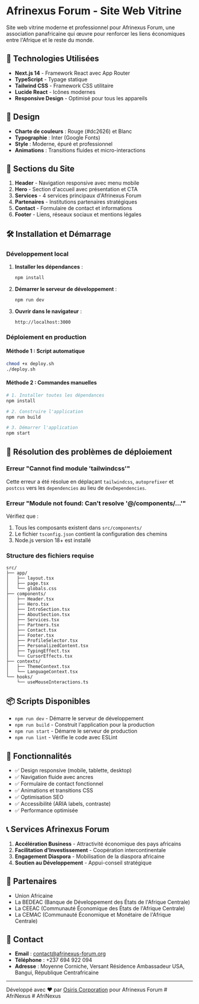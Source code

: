 # Afrinexus Forum - Site Web Vitrine

Site web vitrine moderne et professionnel pour Afrinexus Forum, une association panafricaine qui œuvre pour renforcer les liens économiques entre l'Afrique et le reste du monde.

## 🚀 Technologies Utilisées

- **Next.js 14** - Framework React avec App Router
- **TypeScript** - Typage statique
- **Tailwind CSS** - Framework CSS utilitaire
- **Lucide React** - Icônes modernes
- **Responsive Design** - Optimisé pour tous les appareils

## 🎨 Design

- **Charte de couleurs** : Rouge (#dc2626) et Blanc
- **Typographie** : Inter (Google Fonts)
- **Style** : Moderne, épuré et professionnel
- **Animations** : Transitions fluides et micro-interactions

## 📱 Sections du Site

1. **Header** - Navigation responsive avec menu mobile
2. **Hero** - Section d'accueil avec présentation et CTA
3. **Services** - 4 services principaux d'Afrinexus Forum
4. **Partenaires** - Institutions partenaires stratégiques
5. **Contact** - Formulaire de contact et informations
6. **Footer** - Liens, réseaux sociaux et mentions légales

## 🛠️ Installation et Démarrage

### Développement local
1. **Installer les dépendances** :
   ```bash
   npm install
   ```

2. **Démarrer le serveur de développement** :
   ```bash
   npm run dev
   ```

3. **Ouvrir dans le navigateur** :
   ```
   http://localhost:3000
   ```

### Déploiement en production

#### Méthode 1 : Script automatique
```bash
chmod +x deploy.sh
./deploy.sh
```

#### Méthode 2 : Commandes manuelles
```bash
# 1. Installer toutes les dépendances
npm install

# 2. Construire l'application
npm run build

# 3. Démarrer l'application
npm start
```

## 🔧 Résolution des problèmes de déploiement

### Erreur "Cannot find module 'tailwindcss'"
Cette erreur a été résolue en déplaçant `tailwindcss`, `autoprefixer` et `postcss` vers les `dependencies` au lieu de `devDependencies`.

### Erreur "Module not found: Can't resolve '@/components/...'"
Vérifiez que :
1. Tous les composants existent dans `src/components/`
2. Le fichier `tsconfig.json` contient la configuration des chemins
3. Node.js version 18+ est installé

### Structure des fichiers requise
```
src/
├── app/
│   ├── layout.tsx
│   ├── page.tsx
│   └── globals.css
├── components/
│   ├── Header.tsx
│   ├── Hero.tsx
│   ├── IntroSection.tsx
│   ├── AboutSection.tsx
│   ├── Services.tsx
│   ├── Partners.tsx
│   ├── Contact.tsx
│   ├── Footer.tsx
│   ├── ProfileSelector.tsx
│   ├── PersonalizedContent.tsx
│   ├── TypingEffect.tsx
│   └── CursorEffects.tsx
├── contexts/
│   ├── ThemeContext.tsx
│   └── LanguageContext.tsx
└── hooks/
    └── useMouseInteractions.ts
```

## 📦 Scripts Disponibles

- `npm run dev` - Démarre le serveur de développement
- `npm run build` - Construit l'application pour la production
- `npm run start` - Démarre le serveur de production
- `npm run lint` - Vérifie le code avec ESLint

## 🌟 Fonctionnalités

- ✅ Design responsive (mobile, tablette, desktop)
- ✅ Navigation fluide avec ancres
- ✅ Formulaire de contact fonctionnel
- ✅ Animations et transitions CSS
- ✅ Optimisation SEO
- ✅ Accessibilité (ARIA labels, contraste)
- ✅ Performance optimisée

## 📞 Services Afrinexus Forum

1. **Accélération Business** - Attractivité économique des pays africains
2. **Facilitation d'Investissement** - Coopération intercontinentale
3. **Engagement Diaspora** - Mobilisation de la diaspora africaine
4. **Soutien au Développement** - Appui-conseil stratégique

## 🤝 Partenaires

- Union Africaine
- La BEDEAC (Banque de Développement des États de l'Afrique Centrale)
- La CEEAC (Communauté Économique des États de l'Afrique Centrale)
- La CEMAC (Communauté Économique et Monétaire de l'Afrique Centrale)

## 📧 Contact

- **Email** : contact@afrinexus-forum.org
- **Téléphone** : +237 694 922 094
- **Adresse** : Moyenne Corniche, Versant Résidence Ambassadeur USA, Bangui, République Centrafricaine

---

Développé avec ❤️ par [Osiris Corporation](https://osiris-corporation.com) pour Afrinexus Forum
#   A f r i N e x u s  
 #   A f r i N e x u s  
 